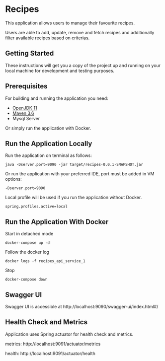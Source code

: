 # Recipes 
This application allows users to manage their favourite recipes. 

Users are able to add, update, remove and fetch recipes and additionally filter available recipes based on criterias.


## Getting Started
These instructions will get you a copy of the project up and running on your local machine for development and testing purposes.

## Prerequisites
For building and running the application you need:
- [OpenJDK 11](https://adoptopenjdk.net/?variant=openjdk11&jvmVariant=hotspot)
- [Maven 3.6](https://maven.apache.org)
- Mysql Server

Or simply run the application with Docker.

## Run the Application Locally
Run the application on terminal as follows:
```
java -Dserver.port=9090 -jar target/recipes-0.0.1-SNAPSHOT.jar
```

Or run the application with your preferred IDE, port must be added in VM options:
```
-Dserver.port=9090
```

Local profile will be used if you run the application without Docker.

``
spring.profiles.active=local
``

## Run the Application With Docker
Start in detached mode
```
docker-compose up -d
```

Follow the docker log
```
docker logs -f recipes_api_service_1
```

Stop
```
docker-compose down
```

## Swagger UI
Swagger UI is accessible at http://localhost:9090/swagger-ui/index.html#/

## Health Check and Metrics
Application uses Spring actuator for health check and metrics.

metrics: http://localhost:9091/actuator/metrics

health: http://localhost:9091/actuator/health
